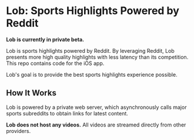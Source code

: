 # Lob: Sports Highlights Powered by Reddit
<strong>Lob is currently in private beta.</strong>

Lob is sports highlights powered by Reddit. By leveraging Reddit, Lob presents more high quality highlights with less latency than its competition. This repo contains code for the iOS app.

Lob's goal is to provide the best sports highlights experience possible.

## How It Works
Lob is powered by a private web server, which asynchronously calls major sports subreddits to obtain links for latest content.

<strong>Lob does not host any videos.</strong> All videos are streamed directly from other providers.
